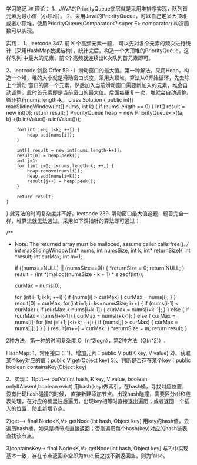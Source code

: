 学习笔记
堆
理论：
1、JAVA的PriorityQueue底层就是采用堆排序实现，队列首元素为最小值（小顶堆）。
2、​采用Java的PriorityQueue，可以自己定义大顶堆或者小顶堆，使用PriorityQueue​(Comparator<? super E> comparator)
构造函数可以实现。

实践：
1、leetcode 347. 前 K 个高频元素一题， 可以先对各个元素的频次进行统计（采用HashMap数据结构），统计完后，构造一个大顶堆的PriorityQueue，这样队列
中最大的元素，前K个高频就连续出K次队列首元素即可。

2、leetcode 剑指 Offer 59 - I. 滑动窗口的最大值。第一种解法，采用Heap，构造一个堆，堆的大小就是滑动窗口长度，采用大顶堆。算法从0开始循环，先去除上个滑动
窗口的第一个元素，然后加入当前滑动窗口需要新加入的元素，堆会自动调整，此时首元素即是当前窗口的最大值。后面每重复一次，堆就会自动调整。循环执行nums.length-k。
class Solution {
    public int[] maxSlidingWindow(int[] nums, int k) {
        if (nums.length == 0) {
            int[] result = new int[0];
            return result;
        }
        PriorityQueue <Integer> heap = new PriorityQueue​<>((a, b)->(b.intValue()-a.intValue()));

        for(int i=0; i<k; ++i) {
            heap.add(nums[i]);
        }

        int[] result = new int[nums.length-k+1];
        result[0] = heap.peek();
        int j=1;
        for (int i=0; i<nums.length-k; ++i) {
            heap.remove(nums[i]);
            heap.add(nums[i+k]);
            result[j++] = heap.peek();
        }

        return result;
    }
}
此算法的时间复杂度并不好。leetcode 239. 滑动窗口最大值这题，题目完全一样，堆算法就无法通过。采用如下双指针的算法即可通过：

/**
 * Note: The returned array must be malloced, assume caller calls free().
 */
int* maxSlidingWindow(int* nums, int numsSize, int k, int* returnSize){
    int *result;
    int curMax;
    int m=1;
    
    if ((nums==NULL) || (numsSize==0)) {
        *returnSize = 0;
        return NULL;
    } 
    result = (int *)malloc((numsSize - k + 1) * sizeof(int));

    curMax = nums[0];

    for (int i=1; i<k; ++i) {
        if (nums[i] > curMax) {
            curMax = nums[i];
        }
    }
    result[0] = curMax;
    for(int i=1; i+k<=numsSize; i++) {
        if (nums[i-1] < curMax) {
            if (curMax < nums[i+k-1]) {
                curMax = nums[i+k-1];
            }
        } else {
            if (curMax < nums[i+k-1]) {
                curMax = nums[i+k-1];
            } else {
                curMax = nums[i];
                for (int j=i+1; j<i+k; ++j) {
                    if (nums[j] > curMax) {
                        curMax = nums[j];
                    }
                } 
            }
        }
        result[m++] = curMax;
    }
    *returnSize = m;
    return result;
}

2种方法，第一种的时间复杂度 O（n^2logn），第2种方法（O(n^2)）.

HashMap:
1、常用接口：
1)、增加元素：public V put​(K key, V value)
2)、获取某个key对应的值；public V get​(Object key)
3)、判断是否存在某个key：public boolean containsKey​(Object key)

2、实现：
1)put-->
	putVal(int hash, K key, V value, boolean onlyIfAbsent,boolean evict) 用hash(key)做索引，在hash桶，寻找对应位置，没有出现hash碰撞的时候，
	直接新建添加节点。出现hash碰撞，需要区分树和链表处理，在对应的桶里往后遍历，出现key相等时直接退出遍历；或者返回一个插入的位置，防止新增节点。
	
	
2)get-->
	final Node<K,V> getNode(int hash, Object key) 用key的hash值，去遍历hash桶，如果是桶节点直接返回；否则遍历每个hash(key)对应的hash链表查找该节点。

3)containsKey->
	final Node<K,V> getNode(int hash, Object key) 与2)中实现基本一致，存在节点返回非空即为true;反之找不到返回空，则为false。